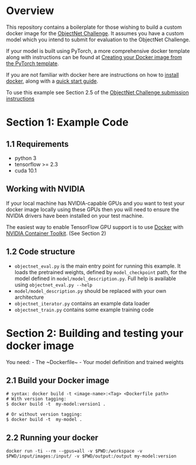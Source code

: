 # Overview
This repository contains a boilerplate for those wishing to build a custom docker image for the [ObjectNet Challenge](https://eval.ai/web/challenges/challenge-page/726/overview). It assumes you have a custom model which you intend to submit for evaluation to the ObjectNet Challenge.

If your model is built using PyTorch, a more comprehensive docker template along with instructions can be found at [Creating your Docker image from the PyTorch template](https://abarbu.github.io/objectnet-challenge-doc-ibm-dev/dockerfile-from-template.html).

If you are not familiar with docker here are instructions on how to [install docker](https://docs.docker.com/install/), along with a [quick start guide](https://docs.docker.com/get-started/).

To use this example see Section 2.5 of the [ObjectNet Challenge submission instructions](https://abarbu.github.io/objectnet-challenge-doc-ibm-dev/dockerfile-from-scratch.html)

# Section 1: Example Code
## 1.1 Requirements
- python 3
- tensorflow >= 2.3
- cuda 10.1

## Working with NVIDIA
If your local machine has NVIDIA-capable GPUs and you want to test your docker image locally using these GPUs then you will need to ensure the NVIDIA drivers have been installed on your test machine.

The easiest way to enable TensorFlow GPU support is to use [Docker](https://www.tensorflow.org/install/docker) with [NVIDIA Container Toolkit](https://github.com/NVIDIA/nvidia-docker). (See Section 2)

## 1.2 Code structure
- `objectnet_eval.py` is the main entry point for running this example. It loads the pretrained weights, defined by `model_checkpoint` path, for the model defined in `model/model_description.py`. Full help is available using `objectnet_eval.py --help`
- `model/model_description.py` should be replaced with your own architecture
- `objectnet_iterator.py` contains an example data loader 
- `objectnet_train.py` contains some example training code

# Section 2: Building and testing your docker image

You need:
    - The ~Dockerfile~
    - Your model definition and trained weights

## 2.1 Build your Docker image
```
# syntax: docker build -t <image-name>:<Tag> <Dockerfile path>
# With version tagging:
$ docker build -t  my-model:version1 .

# Or without version tagging:
$ docker build -t  my-model .
```

## 2.2 Running your docker
```
docker run -ti --rm --gpus=all -v $PWD:/workspace -v $PWD/input/images:/input/ -v $PWD/output:/output my-model:version
```
